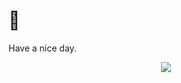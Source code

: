 # 🐳
Have a nice day. 


<center><img src="https://hits.seeyoufarm.com/api/count/incr/badge.svg?url=https%3A%2F%2Fcount.svg%2Fxbrofbxj4thb&count_bg=%2379C83D&title_bg=%23C6DFE8&icon=&icon_color=%23E7E7E7&title=%F0%9F%A6%8B&edge_flat=false" /></center>